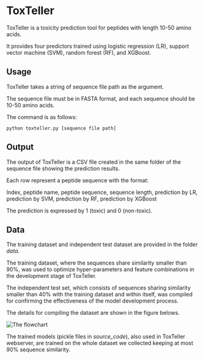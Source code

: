 # ToxTeller
ToxTeller is a toxicity prediction tool for peptides with length 10-50 amino acids. 

It provides four predictors trained using logistic regression (LR), support vector machine (SVM), random forest (RF), and XGBoost.

## Usage
ToxTeller takes a string of sequence file path as the argument.

The sequence file must be in FASTA format, and each sequence should be 10-50 amino acids.

The command is as follows:
```
python toxteller.py [sequence file path]
```

## Output
The output of ToxTeller is a CSV file created in the same folder of the sequence file showing the prediction results. 

Each row represent a peptide sequence with the format:

 Index, peptide name, peptide sequence, sequence length, prediction by LR, prediction by SVM, prediction by RF, prediction by XGBoost
 
The prediction is expressed by 1 (toxic) and 0 (non-toxic).

## Data
The training dataset and independent test dataset are provided in the folder _data_.

The training dataset, where the sequences share similarity smaller than 90%, was used to optimize hyper-parameters and feature combinations in the development stage of ToxTeller.

The independent test set, which consists of sequences sharing similarity smaller than 40% with the training dataset and within itself, was compiled for confirming the effectiveness of the model development process.

The details for compiling the dataset are shown in the figure belows.

![The flowchart ](/assets/images/dataset_flowchart.png)

The trained models (pickle files in _source_code_), also used in ToxTeller webserver, are trained on the whole dataset we collected keeping at most 90% sequence similarity. 





